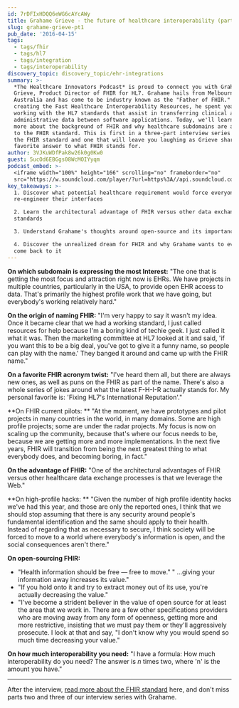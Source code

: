 ```yaml
---
id: 7rDFIxHDQQ6eWG6cAYcAWy
title: Grahame Grieve - the future of healthcare interoperability (part 1)
slug: grahame-grieve-pt1
pub_date: '2016-04-15'
tags:
  - tags/fhir
  - tags/hl7
  - tags/integration
  - tags/interoperability
discovery_topic: discovery_topic/ehr-integrations
summary: >-
  *The Healthcare Innovators Podcast* is proud to connect you with Grahame
  Grieve, Product Director of FHIR for HL7. Grahame hails from Melbourne,
  Australia and has come to be industry known as the "Father of FHIR." Before
  creating the Fast Healthcare Interoperability Resources, he spent years
  working with the HL7 standards that assist in transferring clinical and
  administrative data between software applications. Today, we'll learn a bit
  more about the background of FHIR and why healthcare subdomains are attracted
  to the FHIR standard. This is first in a three-part interview series around
  the FHIR standard and one that will leave you laughing as Grieve shares his
  favorite answer to what FHIR stands for. 
author: 3VJKuWDfPak8w26k0g0Kw0
guest: 5ucOd6EBGgs08WcMOIYyqm
podcast_embed: >-
  <iframe width="100%" height="166" scrolling="no" frameborder="no"
  src="https://w.soundcloud.com/player/?url=https%3A//api.soundcloud.com/tracks/262521749&amp;color=1055ff&amp;auto_play=false&amp;hide_related=false&amp;show_comments=true&amp;show_user=true&amp;show_reposts=false"></iframe>
key_takeaways: >-
  1. Discover what potential healthcare requirement would force everyone to
  re-engineer their interfaces

  2. Learn the architectural advantage of FHIR versus other data exchange
  standards

  3. Understand Grahame's thoughts around open-source and its importance

  4. Discover the unrealized dream for FHIR and why Grahame wants to eventually
  come back to it
---
```

**On which subdomain is expressing the most Interest:** "The one that is getting the most focus and attraction right now is EHRs. We have projects in multiple countries, particularly in the USA, to provide open EHR access to data. That's primarily the highest profile work that we have going, but everybody's working relatively hard."

**On the origin of naming FHIR:** "I'm very happy to say it wasn't my idea. Once it became clear that we had a working standard, I just called resources for help because I'm a boring kind of techie geek. I just called it what it was. Then the marketing committee at HL7 looked at it and said, 'if you want this to be a big deal, you've got to give it a funny name, so people can play with the name.' They banged it around and came up with the FHIR name."

**On a favorite FHIR acronym twist:** "I've heard them all, but there are always new ones, as well as puns on the FHIR as part of the name. There's also a whole series of jokes around what the latest F-H-I-R actually stands for. My personal favorite is: 'Fixing HL7's International Reputation'."

**On FHIR current pilots: ** "At the moment, we have prototypes and pilot projects in many countries in the world, in many domains. Some are high profile projects; some are under the radar projects. My focus is now on scaling up the community, because that's where our focus needs to be, because we are getting more and more implementations. In the next five years, FHIR will transition from being the next greatest thing to what everybody does, and becoming boring, in fact."

**On the advantage of FHIR:** "One of the architectural advantages of FHIR versus other healthcare data exchange processes is that we leverage the Web."

**On high-profile hacks: ** "Given the number of high profile identity hacks we've had this year, and those are only the reported ones, I think that we should stop assuming that there is any security around people's fundamental identification and the same should apply to their health. Instead of regarding that as necessary to secure, I think society will be forced to move to a world where everybody's information is open, and the social consequences aren't there."

**On open-sourcing FHIR:**

* "Health information should be free — free to move." " ...giving your information away increases its value."
* "If you hold onto it and try to extract money out of its use, you're actually decreasing the value."
* "I've become a strident believer in the value of open source for at least the area that we work in. There are a few other specifications providers who are moving away from any form of openness, getting more and more restrictive, insisting that we must pay them or they'll aggressively prosecute. I look at that and say, "I don't know why you would spend so much time decreasing your value."

**On how much interoperability you need:** "I have a formula: How much interoperability do you need?  The answer is *n* times two, where 'n' is the amount you have."

----

After the interview, [read more about the FHIR standard](https://fhir.catalyze.io/) here, and don't miss parts two and three of our interview series with Grahame.
  